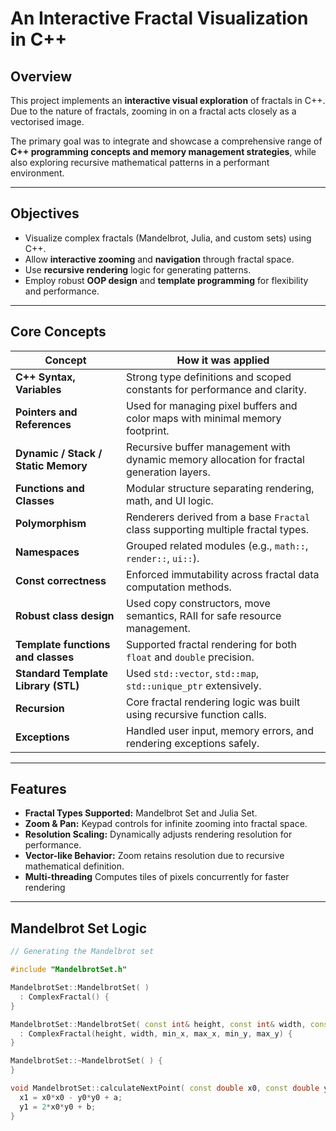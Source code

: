 # An Interactive Fractal Visualization in C++

## Overview
This project implements an **interactive visual exploration** of fractals in C++. Due to the nature of fractals, zooming in on a fractal acts closely as a vectorised image.

The primary goal was to integrate and showcase a comprehensive range of **C++ programming concepts and memory management strategies**, while also exploring recursive mathematical patterns in a performant environment.

---

## Objectives
- Visualize complex fractals (Mandelbrot, Julia, and custom sets) using C++.
- Allow **interactive zooming** and **navigation** through fractal space.
- Use **recursive rendering** logic for generating patterns.
- Employ robust **OOP design** and **template programming** for flexibility and performance.

---

## Core Concepts

| Concept                            | How it was applied |
|-----------------------------------|--------------------|
| **C++ Syntax, Variables**         | Strong type definitions and scoped constants for performance and clarity. |
| **Pointers and References**       | Used for managing pixel buffers and color maps with minimal memory footprint. |
| **Dynamic / Stack / Static Memory** | Recursive buffer management with dynamic memory allocation for fractal generation layers. |
| **Functions and Classes**         | Modular structure separating rendering, math, and UI logic. |
| **Polymorphism**                  | Renderers derived from a base `Fractal` class supporting multiple fractal types. |
| **Namespaces**                    | Grouped related modules (e.g., `math::`, `render::`, `ui::`). |
| **Const correctness**             | Enforced immutability across fractal data computation methods. |
| **Robust class design**           | Used copy constructors, move semantics, RAII for safe resource management. |
| **Template functions and classes**| Supported fractal rendering for both `float` and `double` precision. |
| **Standard Template Library (STL)**| Used `std::vector`, `std::map`, `std::unique_ptr` extensively. |
| **Recursion**                     | Core fractal rendering logic was built using recursive function calls. |
| **Exceptions**                    | Handled user input, memory errors, and rendering exceptions safely. |

---

## Features

- **Fractal Types Supported:** Mandelbrot Set and Julia Set.
- **Zoom & Pan:** Keypad controls for infinite zooming into fractal space.
- **Resolution Scaling:** Dynamically adjusts rendering resolution for performance.
- **Vector-like Behavior:** Zoom retains resolution due to recursive mathematical definition.
- **Multi-threading** Computes tiles of pixels concurrently for faster rendering

---

## Mandelbrot Set Logic



```cpp
// Generating the Mandelbrot set

#include "MandelbrotSet.h"

MandelbrotSet::MandelbrotSet( )
  : ComplexFractal() {
}

MandelbrotSet::MandelbrotSet( const int& height, const int& width, const double& min_x, const double& max_x, const double& min_y, const double& max_y )
  : ComplexFractal(height, width, min_x, max_x, min_y, max_y) {
}

MandelbrotSet::~MandelbrotSet( ) {
}

void MandelbrotSet::calculateNextPoint( const double x0, const double y0, const double& a, const double& b, double& x1, double &y1 ) const{
  x1 = x0*x0 - y0*y0 + a;
  y1 = 2*x0*y0 + b;
}
